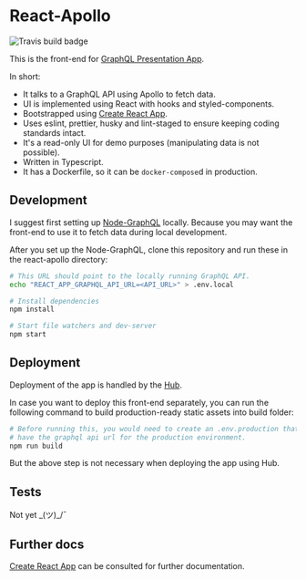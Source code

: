 # React-Apollo

![Travis build badge](https://api.travis-ci.org/scriptype/graphql-presentation-react-apollo.svg?branch=master)

This is the front-end for [GraphQL Presentation App](https://chargin.cf).

In short:

- It talks to a GraphQL API using Apollo to fetch data.
- UI is implemented using React with hooks and styled-components.
- Bootstrapped using [Create React App](https://github.com/facebook/create-react-app).
- Uses eslint, prettier, husky and lint-staged to ensure keeping coding standards intact.
- It's a read-only UI for demo purposes (manipulating data is not possible).
- Written in Typescript.
- It has a Dockerfile, so it can be `docker-compose`d in production.

## Development

I suggest first setting up [Node-GraphQL](https://github.com/scriptype/graphql-presentation-node-graphql) locally.
Because you may want the front-end to use it to fetch data during local development.

After you set up the Node-GraphQL, clone this repository and run these in the react-apollo directory:

```sh
# This URL should point to the locally running GraphQL API.
echo "REACT_APP_GRAPHQL_API_URL=<API_URL>" > .env.local

# Install dependencies
npm install

# Start file watchers and dev-server
npm start
```

## Deployment

Deployment of the app is handled by the [Hub](https://github.com/scriptype/graphql-presentation-hub).

In case you want to deploy this front-end separately, you can run the following
command to build production-ready static assets into build folder:

```sh
# Before running this, you would need to create an .env.production that will
# have the graphql api url for the production environment.
npm run build
```

But the above step is not necessary when deploying the app using Hub.

## Tests

Not yet \_(ツ)_/¯

## Further docs

[Create React App](https://github.com/facebook/create-react-app) can be consulted
for further documentation.
